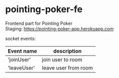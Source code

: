 # pointing-poker-fe

Frontend part for Pointing Poker  
Staging: https://pointing-poker-app.herokuapp.com

socket events:

Event name | description
--- | ---|
'joinUser' | join user to room
'leaveUser' | leave user from room